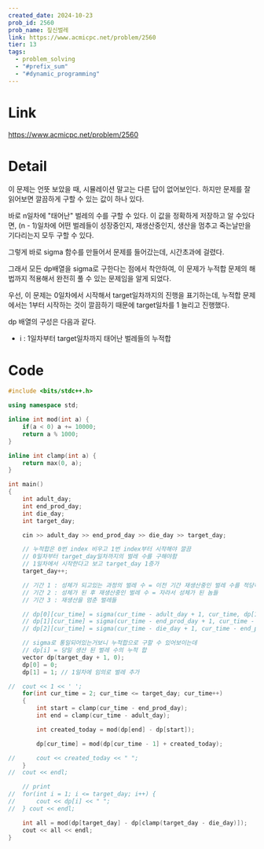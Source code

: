```yaml
---
created_date: 2024-10-23
prob_id: 2560
prob_name: 짚신벌레
link: https://www.acmicpc.net/problem/2560
tier: 13
tags:
  - problem_solving
  - "#prefix_sum"
  - "#dynamic_programming"
---
```

# Link
https://www.acmicpc.net/problem/2560

# Detail
이 문제는 언뜻 보았을 때, 시뮬레이션 말고는 다른 답이 없어보인다.
하지만 문제를 잘 읽어보면 깔끔하게 구할 수 있는 값이 하나 있다.

바로 n일차에 "태어난" 벌레의 수를 구할 수 있다.
이 값을 정확하게 저장하고 알 수있다면, (n - 1)일차에 어떤 벌레들이 성장중인지, 재생산중인지, 생산을 멈추고 죽는날만을 기다리는지 모두 구할 수 있다.

그렇게 바로 sigma 함수를 만들어서 문제를 들어갔는데, 시간초과에 걸렸다.

그래서 모든 dp배열을 sigma로 구한다는 점에서 착안하여, 이 문제가 누적합 문제의 해법까지 적용해서 완전히 풀 수 있는 문제임을 알게 되었다.

우선, 이 문제는 0일차에서 시작해서 target일차까지의 진행을 표기하는데, 누적합 문제에서는 1부터 시작하는 것이 깔끔하기 때문에 target일차를 1 늘리고 진행했다.

dp 배열의 구성은 다음과 같다.
- i : 1일차부터 target일차까지 태어난 벌레들의 누적합

# Code
```cpp
#include <bits/stdc++.h>

using namespace std;

inline int mod(int a) {
	if(a < 0) a += 10000;
	return a % 1000;
}

inline int clamp(int a) {
	return max(0, a);
}

int main()
{
	int adult_day;
	int end_prod_day;
	int die_day;
	int target_day;

	cin >> adult_day >> end_prod_day >> die_day >> target_day;

	// 누적합은 0번 index 비우고 1번 index부터 시작해야 깔끔
	// 0일차부터 target_day일차까지의 벌레 수를 구해야함
	// 1일차에서 시작한다고 보고 target_day 1증가
	target_day++;

	// 기간 1 : 성체가 되고있는 과정의 벌레 수 = 이전 기간 재생산중인 벌레 수를 적당히 더하면 됨
	// 기간 2 : 성체가 된 후 재생산중인 벌레 수 = 자라서 성체가 된 놈들
	// 기간 3 : 재생산을 멈춘 벌레들

	// dp[0][cur_time] = sigma(cur_time - adult_day + 1, cur_time, dp[1]);
	// dp[1][cur_time] = sigma(cur_time - end_prod_day + 1, cur_time - adult_day, dp[1])
	// dp[2][cur_time] = sigma(cur_time - die_day + 1, cur_time - end_prod_day, dp[1]);

	// sigma로 통일되어있는거보니 누적합으로 구할 수 있어보이는데
	// dp[i] = 당일 생산 된 벌레 수의 누적 합
	vector dp(target_day + 1, 0);
	dp[0] = 0;
	dp[1] = 1; // 1일차에 임의로 벌레 추가

//	cout << 1 << ' ';
	for(int cur_time = 2; cur_time <= target_day; cur_time++)
	{
		int start = clamp(cur_time - end_prod_day);
		int end = clamp(cur_time - adult_day);

		int created_today = mod(dp[end] - dp[start]);

		dp[cur_time] = mod(dp[cur_time - 1] + created_today);

//		cout << created_today << " ";
	}
//	cout << endl;

	// print
//	for(int i = 1; i <= target_day; i++) {
//		cout << dp[i] << " ";
//	} cout << endl;

	int all = mod(dp[target_day] - dp[clamp(target_day - die_day)]);
	cout << all << endl;
}
